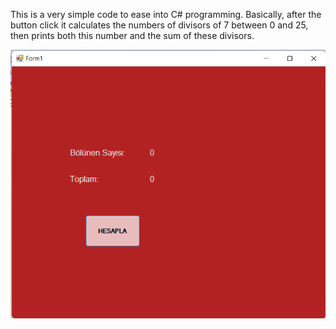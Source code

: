 This is a very simple code to ease into C# programming. 
Basically, after the button click it calculates the numbers of divisors of 7 between 0 and 25, then prints both this number and the sum of these divisors.



![Screenshot](screenshot.png)
